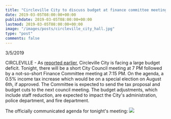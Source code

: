 ```yaml
---
title: "Circleville City to discuss budget at finance committee meeting"
date: 2019-03-05T08:00:00+00:00
publishdate: 2019-03-05T08:00:00+00:00
lastmod: 2019-03-05T08:00:00+00:00
image: "/images/posts/circleville_city_hall.jpg"
type: "post"
comments: false
---
```

3/5/2019

CIRCLEVILLE - As [reported earlier](/news/circleville-city-facing-709k-budget-deficit), Circleville City is facing a large budget deficit. Tonight, there will be a short City Council meeting at 7 PM followed by a not-so-short Finance Committee meeting at 7:15 PM. On the agenda, a 0.5% income tax increase which would be on a special election on August 6th, if approved. The Committee is expected to send the tax proposal and budget cuts to the next council meeting. The budget adjustments, which include staff reduction, are expected to impact the City's administration, police department, and fire department.

The officially communicated agenda for tonight's meeting:
![](/posts/CirclevilleFinanceAgenda2019-03-05)
